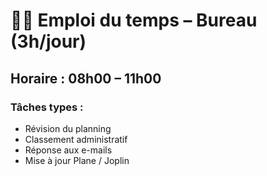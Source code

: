 # 🧑‍💻 Emploi du temps – Bureau (3h/jour)

## Horaire : 08h00 – 11h00

### Tâches types :
- Révision du planning
- Classement administratif
- Réponse aux e-mails
- Mise à jour Plane / Joplin